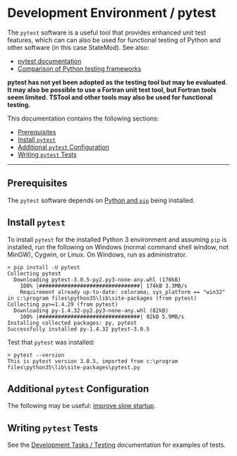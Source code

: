 # Development Environment / pytest #

The `pytest` software is a useful tool that provides enhanced unit test features,
which can can also be used for functional testing of Python and other software (in this case StateMod).  See also:

* [pytest documentation](http://doc.pytest.org/en/latest/)
* [Comparison of Python testing frameworks](http://pythontesting.net/podcast/pytest-vs-unittest-vs-nose-pt002/)

**pytest has not yet been adopted as the testing tool but may be evaluated.
It may also be possible to use a Fortran unit test tool, but Fortran tools seem limited.
TSTool and other tools may also be used for functional testing.**

This documentation contains the following sections:

* [Prerequisites](#prerequisites)
* [Install `pytest`](#install-pytest)
* [Additional `pytest` Configuration](#additional-pytest-configuration)
* [Writing `pytest` Tests](#writing-pytest-tests)

-------------

## Prerequisites ##

The `pytest` software depends on [Python and `pip`](python/) being installed.

## Install `pytest` ##

To install `pytest` for the installed Python 3 environment and assuming `pip` is installed, run the following on
Windows (normal command shell window, not MinGW), Cygwin, or Linux.  On Windows, run as administrator.

```com
> pip install -U pytest
Collecting pytest
  Downloading pytest-3.0.5-py2.py3-none-any.whl (170kB)
    100% |################################| 174kB 3.3MB/s
    Requirement already up-to-date: colorama; sys_platform == "win32" in c:\program files\python35\lib\site-packages (from pytest)
Collecting py>=1.4.29 (from pytest)
  Downloading py-1.4.32-py2.py3-none-any.whl (82kB)
    100% |################################| 92kB 5.9MB/s
Installing collected packages: py, pytest
Successfully installed py-1.4.32 pytest-3.0.5
```

Test that `pytest` was installed:

```com
> pytest --version
This is pytest version 3.0.5, imported from c:\program files\python35\lib\site-packages\pytest.py
```

## Additional `pytest` Configuration ##

The following may be useful:  [improve slow startup](http://stackoverflow.com/questions/30768254/pytest-py-test-very-slow-startup-in-cygwin).

## Writing `pytest` Tests ##

See the [Development Tasks / Testing](../dev-tasks/testing#automated-testing-using-pytest) documentation for examples of tests.
